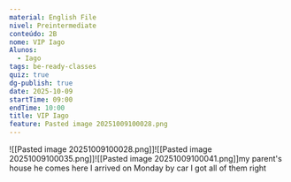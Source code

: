 ```yaml
---
material: English File
nivel: Preintermediate
conteúdo: 2B
nome: VIP Iago
Alunos:
  - Iago
tags: be-ready-classes
quiz: true
dg-publish: true
date: 2025-10-09
startTime: 09:00
endTime: 10:00
title: VIP Iago
feature: Pasted image 20251009100028.png
---
```

![[Pasted image 20251009100028.png]]![[Pasted image 20251009100035.png]]![[Pasted image 20251009100041.png]]my parent's house
he comes here
I arrived on Monday
by car 
I got all of them right
